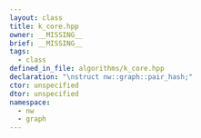```yaml
---
layout: class
title: k_core.hpp
owner: __MISSING__
brief: __MISSING__
tags:
  - class
defined_in_file: algorithms/k_core.hpp
declaration: "\nstruct nw::graph::pair_hash;"
ctor: unspecified
dtor: unspecified
namespace:
  - nw
  - graph
---
```

